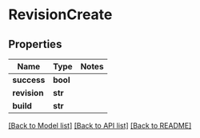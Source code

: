 # RevisionCreate

## Properties
Name | Type | Notes
------------ | ------------- | -------------
**success** | **bool** | 
**revision** | **str** | 
**build** | **str** | 

[[Back to Model list]](../README.md#documentation-for-models) [[Back to API list]](../README.md#documentation-for-api-endpoints) [[Back to README]](../README.md)



